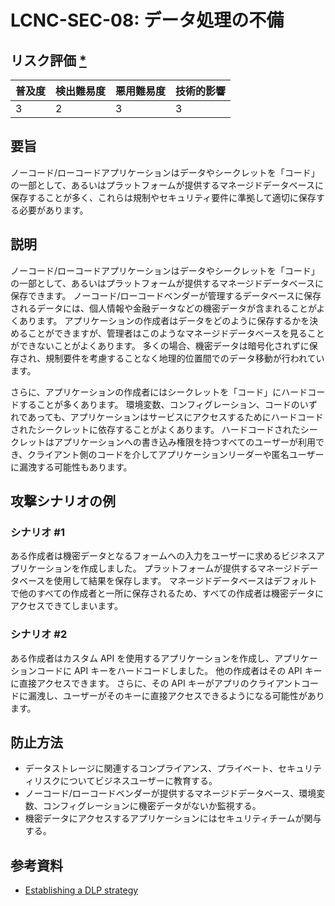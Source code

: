 # LCNC-SEC-08: データ処理の不備

## リスク評価 [*](https://owasp.org/www-project-top-ten/2017/Note_About_Risks)

| 普及度 | 検出難易度 | 悪用難易度 | 技術的影響 |
| --- | --- | --- | --- |
| 3 | 2 | 3 | 3 |

## 要旨

ノーコード/ローコードアプリケーションはデータやシークレットを「コード」の一部として、あるいはプラットフォームが提供するマネージドデータベースに保存することが多く、これらは規制やセキュリティ要件に準拠して適切に保存する必要があります。

## 説明

ノーコード/ローコードアプリケーションはデータやシークレットを「コード」の一部として、あるいはプラットフォームが提供するマネージドデータベースに保存できます。
ノーコード/ローコードベンダーが管理するデータベースに保存されるデータには、個人情報や金融データなどの機密データが含まれることがよくあります。
アプリケーションの作成者はデータをどのように保存するかを決めることができますが、管理者はこのようなマネージドデータベースを見ることができないことがよくあります。
多くの場合、機密データは暗号化されずに保存され、規制要件を考慮することなく地理的位置間でのデータ移動が行われています。

さらに、アプリケーションの作成者にはシークレットを「コード」にハードコードすることが多くあります。
環境変数、コンフィグレーション、コードのいずれであっても、アプリケーションはサービスにアクセスするためにハードコードされたシークレットに依存することがよくあります。
ハードコードされたシークレットはアプリケーションへの書き込み権限を持つすべてのユーザーが利用でき、クライアント側のコードを介してアプリケーションリーダーや匿名ユーザーに漏洩する可能性もあります。

## 攻撃シナリオの例

### シナリオ #1

ある作成者は機密データとなるフォームへの入力をユーザーに求めるビジネスアプリケーションを作成しました。
プラットフォームが提供するマネージドデータベースを使用して結果を保存します。
マネージドデータベースはデフォルトで他のすべての作成者と一所に保存されるため、すべての作成者は機密データにアクセスできてしまいます。

### シナリオ #2

ある作成者はカスタム API を使用するアプリケーションを作成し、アプリケーションコードに API キーをハードコードしました。
他の作成者はその API キーに直接アクセスできます。
さらに、その API キーがアプリのクライアントコードに漏洩し、ユーザーがそのキーに直接アクセスできるようになる可能性があります。

## 防止方法

- データストレージに関連するコンプライアンス、プライベート、セキュリティリスクについてビジネスユーザーに教育する。
- ノーコード/ローコードベンダーが提供するマネージドデータベース、環境変数、コンフィグレーションに機密データがないか監視する。
- 機密データにアクセスするアプリケーションにはセキュリティチームが関与する。

## 参考資料

- [Establishing a DLP strategy](https://docs.microsoft.com/en-us/power-platform/guidance/adoption/dlp-strategy)
